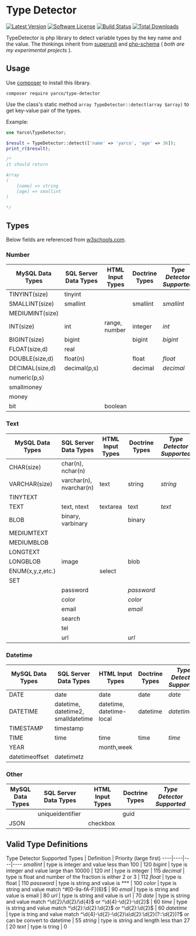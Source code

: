 # Type Detector
[![Latest Version](https://img.shields.io/github/release/yarcowang/type-detector.php.svg?style=flat-square)](https://github.com/yarcowang/type-detector.php/releases)
[![Software License](https://img.shields.io/badge/license-MIT-brightgreen.svg?style=flat-square)](LICENSE.md)
[![Build Status](https://img.shields.io/travis/yarcowang/type-detector.php/master.svg?style=flat-square)](https://travis-ci.org/yarcowang/type-detector.php)
[![Total Downloads](https://img.shields.io/packagist/dt/yarco/type-detector.svg?style=flat-square)](https://packagist.org/packages/yarco/type-detector)

TypeDetector is php library to detect variable types by the key name and the value. The thinkings inherit from [superunit]("https://github.com/yarcowang/superunit") and [php-schema]("https://github.com/yarcowang/php-schema") ( _both are my experimental projects_ ).

## Usage
Use [composer]("https://getcomposer.org/") to install this library.

`composer require yarco/type-detector`

Use the class's static method `array TypeDetector::detect(array $array)` to get key-value pair of the types.

Example:
```php
use Yarco\TypeDetector;

$result = TypeDetector::detect(['name' => 'yarco', 'age' => 36]);
print_r($result);

/*
it should return

Array
(
    [name] => string
    [age] => smallint
)

*/
```

## Types
Below fields are referenced from [w3schools.com]("http://www.w3schools.com/sql/sql_datatypes.asp").

### Number
MySQL Data Types | SQL Server Data Types | HTML Input Types | Doctrine Types | _Type Detector Supported_
----|----|----|----|----
TINYINT(size) | tinyint |
SMALLINT(size) | smallint | | smallint | _smallint_
MEDIUMINT(size) |
INT(size) | int | range, number | integer | _int_
BIGINT(size) | bigint | | bigint | _bigint_
FLOAT(size,d) | real | 
DOUBLE(size,d) | float(n) | | float | _float_
DECIMAL(size,d) | decimal(p,s) | | decimal | _decimal_
 | numeric(p,s) | 
 | smallmoney |
 | money |
 | bit | | boolean

### Text
MySQL Data Types | SQL Server Data Types | HTML Input Types | Doctrine Types | _Type Detector Supported_
----|----|----|----|----
CHAR(size) | char(n), nchar(n)
VARCHAR(size) | varchar(n), nvarchar(n) | text | string | _string_
TINYTEXT |
TEXT | text, ntext | textarea | text | _text_
BLOB | binary, varbinary | | binary
MEDIUMTEXT |
MEDIUMBLOB |
LONGTEXT | 
LONGBLOB | image | | blob
ENUM(x,y,z,etc.) | | select
SET | 
 | | password | | _password_
 | | color | | _color_
 | | email | | _email_
 | | search
 | | tel
 | | url | | _url_

### Datetime
MySQL Data Types | SQL Server Data Types | HTML Input Types | Doctrine Types | _Type Detector Supported_
----|----|----|----|----
DATE | date | date | date | _date_
DATETIME | datetime, datetime2, smalldatetime | datetime, datetime-local | datetime | _datetime_
TIMESTAMP | timestamp
TIME | time | time | time | _time_
YEAR | | month,week
 | datetimeoffset | datetimetz

### Other
MySQL Data Types | SQL Server Data Types | HTML Input Types | Doctrine Types | _Type Detector Supported_
----|----|----|----|----
    | uniqueidentifier | | guid
JSON | | checkbox |

## Valid Type Definitions

Type Detector Supported Types | Definition | Priority (large first)
----|----|----|----
_smallint_ | type is integer and value less than 100 | 120
_bigint_ | type is integer and value large than 10000 | 120
_int_ | type is integer | 115
_decimal_ | type is float and number of the fraction is either 2 or 3 | 112
_float_ | type is float | 110
_password_ | type is string and value is *** | 100
_color_ | type is string and value match ^#[0-9a-fA-F]{6}$ | 90
_email_ | type is string and value is email | 80
_url_ | type is string and value is url | 70
_date_ | type is string and value match ^\d{2}/\d{2}/\d{4}$ or ^\d{4}-\d{2}-\d{2}$ | 60
_time_ | type is string and value match ^\d{2}:\d{2}:\d{2}$ or ^\d{2}:\d{2}$ | 60
_datetime_ | type is tring and value match ^\d{4}-\d{2}-\d{2}\s\d{2}:\d{2}(?::\d{2})?$ or can be convert to datetime | 55
_string_ | type is string and length less than 27 | 20
_text_ | type is tring | 0


